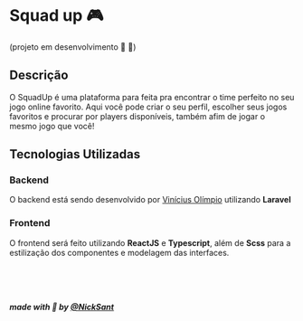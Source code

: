 # Squad up :video_game:

(projeto em desenvolvimento :construction_worker: :construction:)
## Descrição

O SquadUp é uma plataforma para feita pra encontrar o time perfeito no seu jogo online favorito. Aqui você pode criar o seu perfil, escolher seus jogos favoritos e procurar por players disponíveis, também afim de jogar o mesmo jogo que você!

## Tecnologias Utilizadas

### Backend
O backend está sendo desenvolvido por [Vinícius Olímpio](https://github.com/viniolimpio3) utilizando **Laravel**

### Frontend
O frontend será feito utilizando **ReactJS** e **Typescript**, além de **Scss** para a estilização dos componentes e modelagem das interfaces. 




<br>
<br>
<br>

  ***made with :purple_heart: by [@NickSant](https://github.com/NickSant)***


